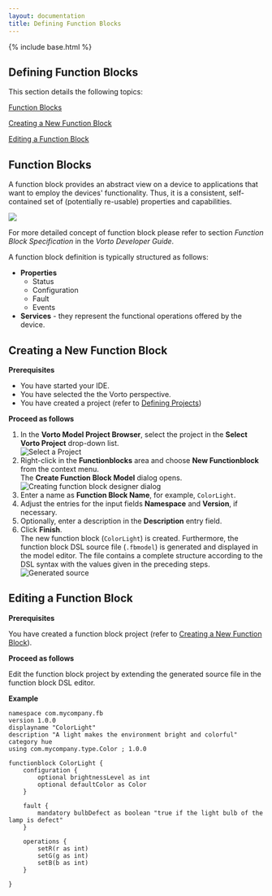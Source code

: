```yaml
---
layout: documentation
title: Defining Function Blocks
---
```

{% include base.html %}
## Defining Function Blocks

This section details the following topics:

[Function Blocks](#function-blocks)  

[Creating a New Function Block](#creating-a-new-function-block)  

[Editing a Function Block](#editing-a-function-block)

## Function Blocks

A function block provides an abstract view on a device to applications that want to employ the devices' functionality. Thus, it is a consistent, self-contained set of (potentially re-usable) properties and capabilities.

<div class="thumb1">
<a title="Defining a Function Block" data-rel="prettyPhoto" href="https://youtu.be/bcmXZN3IPmI&width=1500&height=1000" rel="prettyPhoto" >
<img src="{{ $base}}/img/documentation/definefb.jpg"  class="box-img img-responsive zoom1">
<i class="fa fa-play-circle fa-5 play-icon"></i>
</a>
</div>

For more detailed concept of function block please refer to section *Function Block Specification* in the *Vorto Developer Guide*.

A function block definition is typically structured as follows:

- **Properties**  
    - Status  
    - Configuration  
    - Fault  
    - Events  
- **Services** - they represent the functional operations offered by the device.

## Creating a New Function Block

**Prerequisites**  

- You have started your IDE.  
- You have selected the the Vorto perspective.
- You have created a project (refer to [Defining Projects]({{base}}/documentation/editors/project.html))

**Proceed as follows**

1. In the **Vorto Model Project Browser**, select the project in the **Select Vorto Project** drop-down list.  
   ![Select a Project]({{base}}/img/documentation/vorto_select_vorto_project.png)  
2.  Right-click in the **Functionblocks** area and choose **New Functionblock** from the context menu.  
   The **Create Function Block Model** dialog opens.  
   ![Creating function block designer dialog]({{base}}/img/documentation/m2m_tc_create_function_block_designer_dialog_2.png)
3. Enter a name as **Function Block Name**, for example, `ColorLight`.  
4. Adjust the entries for the input fields **Namespace** and **Version**, if necessary.
5. Optionally, enter a description in the **Description** entry field.
6. Click **Finish**.  
   The new function block (`ColorLight`) is created. Furthermore, the function block DSL source file (`.fbmodel`) is generated and displayed in the model editor. The file contains a complete structure according to the DSL syntax with the values given in the preceding steps.  
   ![Generated source]({{base}}/img/documentation/m2m_tc_create_function_block_generated_source_1.png)


## Editing a Function Block

**Prerequisites**

You have created a function block project (refer to [Creating a New Function Block](#creating-a-new-function-block)).

**Proceed as follows**

Edit the function block project by extending the generated source file in the function block DSL editor.

**Example**

    namespace com.mycompany.fb
    version 1.0.0
    displayname "ColorLight"
    description "A light makes the environment bright and colorful"
    category hue
    using com.mycompany.type.Color ; 1.0.0
    
    functionblock ColorLight {
        configuration {
            optional brightnessLevel as int
            optional defaultColor as Color
        }
    
        fault {
            mandatory bulbDefect as boolean "true if the light bulb of the lamp is defect"
        }
    
        operations {
            setR(r as int)
            setG(g as int)
            setB(b as int)
        }
    
    }
